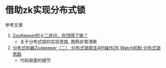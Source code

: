 # 借助zk实现分布式锁

参考文章

1. [ZooKeeper的十二连问，你顶得了嘛？](https://zhuanlan.zhihu.com/p/211357609)
    - 关于分布式锁的实现思路, 图例非常清晰
2. [分布式利器Zookeeper（二）:分布式锁原生API操作ZK Watch机制 分布式锁思路](https://cloud.tencent.com/developer/article/1190888)
    - 代码层面的细节
